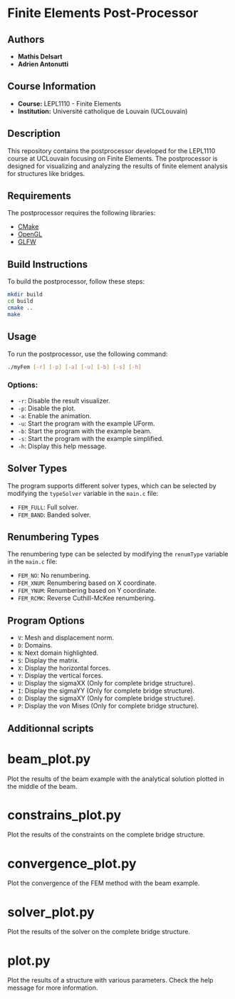 # Finite Elements Post-Processor

## Authors

- **Mathis Delsart**
- **Adrien Antonutti**

## Course Information

- **Course:** LEPL1110 - Finite Elements
- **Institution:** Université catholique de Louvain (UCLouvain)

## Description

This repository contains the postprocessor developed for the LEPL1110 course at UCLouvain focusing on Finite Elements. The postprocessor is designed for visualizing and analyzing the results of finite element analysis for structures like bridges.

## Requirements

The postprocessor requires the following libraries:

- [CMake](https://cmake.org/)
- [OpenGL](https://www.opengl.org/)
- [GLFW](https://www.glfw.org/)

## Build Instructions

To build the postprocessor, follow these steps:

```bash
mkdir build
cd build
cmake ..
make
```

## Usage

To run the postprocessor, use the following command:

```bash
./myFem [-r] [-p] [-a] [-u] [-b] [-s] [-h]
```

### Options:

- `-r`: Disable the result visualizer.
- `-p`: Disable the plot.
- `-a`: Enable the animation.
- `-u`: Start the program with the example UForm.
- `-b`: Start the program with the example beam.
- `-s`: Start the program with the example simplified.
- `-h`: Display this help message.

## Solver Types

The program supports different solver types, which can be selected by modifying the `typeSolver` variable in the `main.c` file:

- `FEM_FULL`: Full solver.
- `FEM_BAND`: Banded solver.

## Renumbering Types

The renumbering type can be selected by modifying the `renumType` variable in the `main.c` file:

- `FEM_NO`: No renumbering.
- `FEM_XNUM`: Renumbering based on X coordinate.
- `FEM_YNUM`: Renumbering based on Y coordinate.
- `FEM_RCMK`: Reverse Cuthill-McKee renumbering.

## Program Options

- `V`: Mesh and displacement norm.
- `D`: Domains.
- `N`: Next domain highlighted.
- `S`: Display the matrix.
- `X`: Display the horizontal forces.
- `Y`: Display the vertical forces.
- `U`: Display the sigmaXX (Only for complete bridge structure).
- `I`: Display the sigmaYY (Only for complete bridge structure).
- `O`: Display the sigmaXY (Only for complete bridge structure).
- `P`: Display the von Mises (Only for complete bridge structure).

## Additionnal scripts

# beam_plot.py

Plot the results of the beam example with the analytical solution plotted in the middle of the beam.

# constrains_plot.py

Plot the results of the constraints on the complete bridge structure.

# convergence_plot.py

Plot the convergence of the FEM method with the beam example.

# solver_plot.py

Plot the results of the solver on the complete bridge structure.

# plot.py

Plot the results of a structure with various parameters. Check the help message for more information.